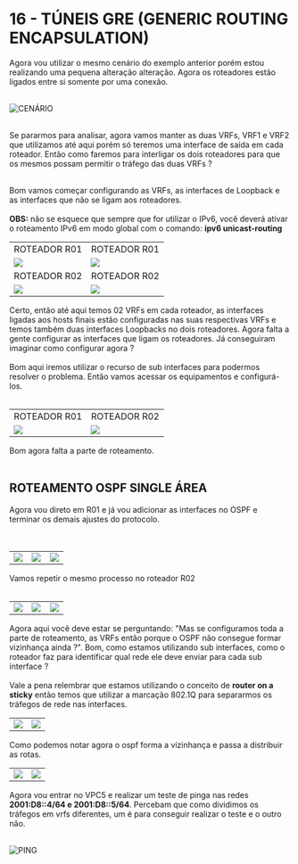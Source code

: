 # 16 - TÚNEIS GRE (GENERIC ROUTING ENCAPSULATION)

Agora vou utilizar o mesmo cenário do exemplo anterior porém estou realizando uma pequena alteração alteração. Agora os roteadores estão ligados entre si somente por uma conexão. <br></br>  

![CENÁRIO](Imagens/01.png) <br></br>

Se pararmos para analisar, agora vamos manter as duas VRFs, VRF1 e VRF2 que utilizamos até aqui porém só teremos uma interface de saída em cada roteador. Então como faremos para interligar os dois roteadores para que os mesmos possam permitir o tráfego das duas VRFs ? <br></br>

Bom vamos começar configurando as VRFs, as interfaces de Loopback e as interfaces que não se ligam aos roteadores. <br></br>
**OBS:** não se esquece que sempre que for utilizar o IPv6, você deverá ativar o roteamento IPv6 em modo global com o comando: **ipv6 unicast-routing**

<table>
      <tr>
          <td width="50%">ROTEADOR R01</td>
          <td width="50%">ROTEADOR R01</td>
      </tr>
      <tr>
          <td width="50%"><img src="Imagens/R01/01.png"></img></td>
          <td width="50%"><img src="Imagens/R01/02.png"></img></td>
      </tr>
      <tr>
          <td width="50%">ROTEADOR R02</td>
          <td width="50%">ROTEADOR R02</td>
      </tr>
      <tr>
          <td width="50%"><img src="Imagens/R02/01.png"></img></td>
          <td width="50%"><img src="Imagens/R02/02.png"></img></td>
      </tr>
</table>

Certo, então até aqui temos 02 VRFs em cada roteador, as interfaces ligadas aos hosts finais estão configuradas nas suas respectivas VRFs e temos também duas interfaces Loopbacks no dois roteadores. Agora falta a gente configurar as interfaces que ligam os roteadores. Já conseguiram imaginar como configurar agora ? <br></br>
Bom aqui iremos utilizar o recurso de sub interfaces para podermos resolver o problema. Então vamos acessar os equipamentos e configurá-los. <br></br>

<table>
      <tr>
          <td width="50%">ROTEADOR R01</td>
          <td width="50%">ROTEADOR R02</td>
      </tr>
      <tr>
          <td width="50%"><img src="Imagens/R01/03.png"></img></td>
          <td width="50%"><img src="Imagens/R02/03.png"></img></td>
      </tr>
<table>

Bom agora falta a parte de roteamento. <br></br> 

## ROTEAMENTO OSPF SINGLE ÁREA

Agora vou direto em R01 e já vou adicionar as interfaces no OSPF e terminar os demais ajustes do protocolo.<br></br>

<table>
        <tr>
            <td width="33%"><img src="Imagens/R01/04.png"></img></td>
            <td width="33%"><img src="Imagens/R01/05.png"></img></td>
            <td width="33%"><img src="Imagens/R01/06.png"></img></td>
        </tr>
</table>

Vamos repetir o mesmo processo no roteador R02 <br></br>

<table>
        <tr>
            <td width="33%"><img src="Imagens/R02/04.png"></img></td>
            <td width="33%"><img src="Imagens/R02/05.png"></img></td>
            <td width="33%"><img src="Imagens/R02/06.png"></img></td>
        </tr>
</table>

Agora aqui você deve estar se perguntando: "Mas se configuramos toda a parte de roteamento, as VRFs então porque o OSPF não consegue formar vizinhança ainda ?". Bom, como estamos utilizando sub interfaces, como o roteador faz para identificar qual rede ele deve enviar para cada sub interface ? <br></br>
Vale a pena relembrar que estamos utilizando o conceito de **router on a sticky** então temos que utilizar a marcação 802.1Q para separarmos os tráfegos de rede nas interfaces.

<table>
        <tr>
            <td width="50%"><img src="Imagens/R01/07.png"></img></td>
            <td width="50%"><img src="Imagens/R02/07.png"></img></td>
        </tr>
</table>

Como podemos notar agora o ospf forma a vizinhança e passa a distribuir as rotas. 

<table>
        <tr>
            <td width="50%"><img src="Imagens/R01/08.png"></img></td>
            <td width="50%"><img src="Imagens/R02/08.png"></img></td>
        </tr>
</table>

Agora vou entrar no VPC5 e realizar um teste de pinga nas redes **2001:D8::4/64 e 2001:D8::5/64**. Percebam que como dividimos os tráfegos em vrfs diferentes, um é para conseguir realizar o teste e o outro não. <br></br>

![PING](Imagens/02.png)